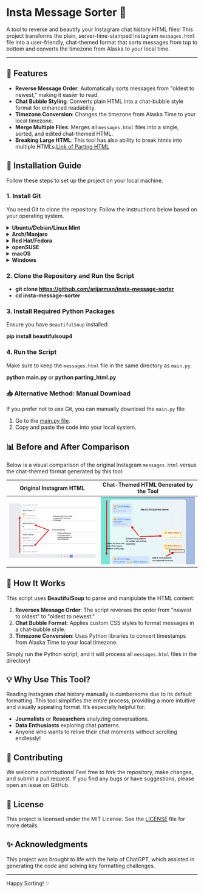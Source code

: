 
# Insta Message Sorter 📨

A tool to reverse and beautify your Instagram chat history HTML files! This project transforms the plain, server-time-stamped Instagram `messages.html` file into a user-friendly, chat-themed format that sorts messages from top to bottom and converts the timezone from Alaska to your local time.

---

## 📜 Features

- **Reverse Message Order**: Automatically sorts messages from "oldest to newest," making it easier to read.
- **Chat Bubble Styling**: Converts plain HTML into a chat-bubble style format for enhanced readability.
- **Timezone Conversion**: Changes the timezone from Alaska Time to your local timezone.
- **Merge Multiple Files**: Merges all `messages.html` files into a single, sorted, and edited chat-themed HTML.
- **Breaking Large HTML**: This tool has also ability to break htmls into multiple HTMLs.[Link of Parting HTML](https://github.com/arijarman/insta-message-sorter/blob/main/parting_html.py)

## 🚀 Installation Guide

Follow these steps to set up the project on your local machine.

### 1. Install Git

You need Git to clone the repository. Follow the instructions below based on your operating system.

<details>
  <summary><strong>Ubuntu/Debian/Linux Mint</strong></summary>

  bash
  **sudo apt update**
  **sudo apt install git**
  
</details>

<details>
  <summary><strong>Arch/Manjaro</strong></summary>

  bash
  **sudo pacman -S git**
  
</details>

<details>
  <summary><strong>Red Hat/Fedora</strong></summary>

  bash
  **sudo dnf install git**
  
</details>

<details>
  <summary><strong>openSUSE</strong></summary>

  bash
  **sudo zypper install git**
  
</details>

<details>
  <summary><strong>macOS</strong></summary>

  bash
  **brew install git**
  
</details>

<details>
  <summary><strong>Windows</strong></summary>

  **Download and install Git from the [official website](https://git-scm.com/download/win).**

</details>

### 2. Clone the Repository and Run the Script


- **git clone https://github.com/arijarman/insta-message-sorter**
- **cd insta-message-sorter**


### 3. Install Required Python Packages

Ensure you have `BeautifulSoup` installed:


**pip install beautifulsoup4**


### 4. Run the Script

Make sure to keep the `messages.html` file in the same directory as `main.py`:


**python main.py**
or
**python parting_html.py**


### 📥 Alternative Method: Manual Download

If you prefer not to use Git, you can manually download the `main.py` file:

1. Go to the [main.py file](https://github.com/arijarman/insta-message-sorter/blob/main/main.py).
2. Copy and paste the code into your local system.

## 📊 Before and After Comparison

Below is a visual comparison of the original Instagram `messages.html` versus the chat-themed format generated by this tool:

| Original Instagram HTML                      | Chat-Themed HTML Generated by the Tool         |
| --------------------------------------------- | ---------------------------------------------- |
| ![Original HTML](https://raw.githubusercontent.com/arijarman/insta-message-sorter/main/web/old.png)       | ![Chat Bubble HTML](https://raw.githubusercontent.com/arijarman/insta-message-sorter/main/web/new1.png)     |

## 🎨 How It Works

This script uses **BeautifulSoup** to parse and manipulate the HTML content:

1. **Reverses Message Order**: The script reverses the order from "newest to oldest" to "oldest to newest."
2. **Chat Bubble Format**: Applies custom CSS styles to format messages in a chat-bubble style.
3. **Timezone Conversion**: Uses Python libraries to convert timestamps from Alaska Time to your local timezone.

Simply run the Python script, and it will process all `messages.html` files in the directory!

## 💡 Why Use This Tool?

Reading Instagram chat history manually is cumbersome due to its default formatting. This tool simplifies the entire process, providing a more intuitive and visually appealing format. It’s especially helpful for:

- **Journalists** or **Researchers** analyzing conversations.
- **Data Enthusiasts** exploring chat patterns.
- Anyone who wants to relive their chat moments without scrolling endlessly!

## 🤝 Contributing

We welcome contributions! Feel free to fork the repository, make changes, and submit a pull request. If you find any bugs or have suggestions, please open an issue on GitHub.

## 📄 License

This project is licensed under the MIT License. See the [LICENSE](LICENSE) file for more details.

## ✨ Acknowledgments

This project was brought to life with the help of ChatGPT, which assisted in generating the code and solving key formatting challenges.

---

Happy Sorting! ✨


